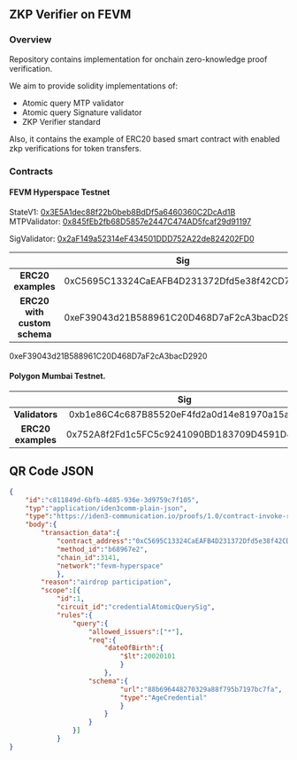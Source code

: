## ZKP Verifier on FEVM

### Overview

Repository contains implementation for onchain zero-knowledge proof verification.

We aim to provide solidity implementations of:

- Atomic query MTP validator
- Atomic query Signature validator
- ZKP Verifier standard

Also, it contains the example of ERC20 based smart contract with enabled zkp verifications for token transfers.

### Contracts

#### FEVM Hyperspace Testnet
StateV1: [0x3E5A1dec88f22b0beb8BdDf5a6460360C2DcAd1B](https://fvm.starboard.ventures/contracts/0x3E5A1dec88f22b0beb8BdDf5a6460360C2DcAd1B)
MTPValidator: [0x845fEb2fb68D5857e2447C474AD5fcaf29d91197](https://explorer.glif.io/address/0x845fEb2fb68D5857e2447C474AD5fcaf29d91197/?network=hyperspacenet)

SigValidator: [0x2aF149a52314eF434501DDD752A22de824202FD0](https://explorer.glif.io/address/0x2aF149a52314eF434501DDD752A22de824202FD0/?network=hyperspacenet)

|                    |                    Sig                   |                    MTP                     |
|:------------------:|:------------------------------------------:|:------------------------------------------:|
| **ERC20 examples** | 0xC5695C13324CaEAFB4D231372Dfd5e38f42CD754 | 0x0000000000000000000000000000000000000000 |
| **ERC20 with custom schema** | 0xeF39043d21B588961C20D468D7aF2cA3bacD2920 | 0x0000000000000000000000000000000000000000 |


0xeF39043d21B588961C20D468D7aF2cA3bacD2920


#### Polygon Mumbai Testnet.

|                    |                    Sig                   |                    MTP                     |
|:------------------:|:------------------------------------------:|:------------------------------------------:|
|   **Validators**   | 0xb1e86C4c687B85520eF4fd2a0d14e81970a15aFB | 0x217Ca85588293Fb845daBCD6385Ebf9877fAF649 |
| **ERC20 examples** | 0x752A8f2Fd1c5FC5c9241090BD183709D4591D4cb | 0x16b2e8653c7dCFd221114A7e1664D3c884f03090 |

## QR Code JSON

```json
{
    "id":"c811849d-6bfb-4d85-936e-3d9759c7f105",
    "typ":"application/iden3comm-plain-json",
    "type":"https://iden3-communication.io/proofs/1.0/contract-invoke-request",
    "body":{
        "transaction_data":{
            "contract_address":"0xC5695C13324CaEAFB4D231372Dfd5e38f42CD754",
            "method_id":"b68967e2",
            "chain_id":3141,
            "network":"fevm-hyperspace"
            },
        "reason":"airdrop participation",
        "scope":[{
            "id":1,
            "circuit_id":"credentialAtomicQuerySig",
            "rules":{
                "query":{
                    "allowed_issuers":["*"],
                    "req":{
                        "dateOfBirth":{
                            "$lt":20020101
                            }
                        },
                    "schema":{
                            "url":"88b696448270329a88f795b7197bc7fa",
                            "type":"AgeCredential"
                            }
                        }
                    }
                }]
            }
}
```
